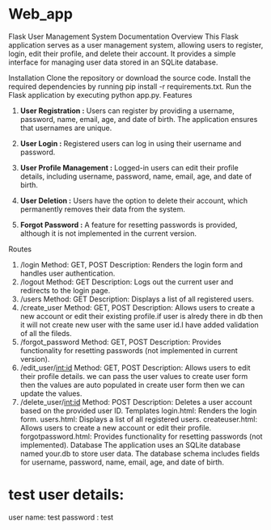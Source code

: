 # Web_app


Flask User Management System Documentation
Overview
This Flask application serves as a user management system, allowing users to register, login, edit their profile, and delete their account. It provides a simple interface for managing user data stored in an SQLite database.

Installation
Clone the repository or download the source code.
Install the required dependencies by running pip install -r requirements.txt.
Run the Flask application by executing python app.py.
Features
1. **User Registration :**
Users can register by providing a username, password, name, email, age, and date of birth. The application ensures that usernames are unique.

2. **User Login :**
Registered users can log in using their username and password.

3. **User Profile Management :**
Logged-in users can edit their profile details, including username, password, name, email, age, and date of birth.

4. **User Deletion :**
Users have the option to delete their account, which permanently removes their data from the system.

5. **Forgot Password :**
A feature for resetting passwords is provided, although it is not implemented in the current version.

Routes
1. /login
Method: GET, POST
Description: Renders the login form and handles user authentication.
2. /logout
Method: GET
Description: Logs out the current user and redirects to the login page.
3. /users
Method: GET
Description: Displays a list of all registered users.
4. /create_user
Method: GET, POST
Description: Allows users to create a new account or edit their existing profile.if user is alredy there in db then it will not create new user with the same user id.I have added validation of all the fileds.
6. /forgot_password
Method: GET, POST
Description: Provides functionality for resetting passwords (not implemented in current version).
7. /edit_user/<int:id>
Method: GET, POST
Description: Allows users to edit their profile details. we can pass the user values to create user form then the values are auto populated in create user form then we can update the values.
8. /delete_user/<int:id>
Method: POST
Description: Deletes a user account based on the provided user ID.
Templates
login.html: Renders the login form.
users.html: Displays a list of all registered users.
createuser.html: Allows users to create a new account or edit their profile.
forgotpassword.html: Provides functionality for resetting passwords (not implemented).
Database
The application uses an SQLite database named your.db to store user data. The database schema includes fields for username, password, name, email, age, and date of birth.


# test user details:
user name: test
password : test
